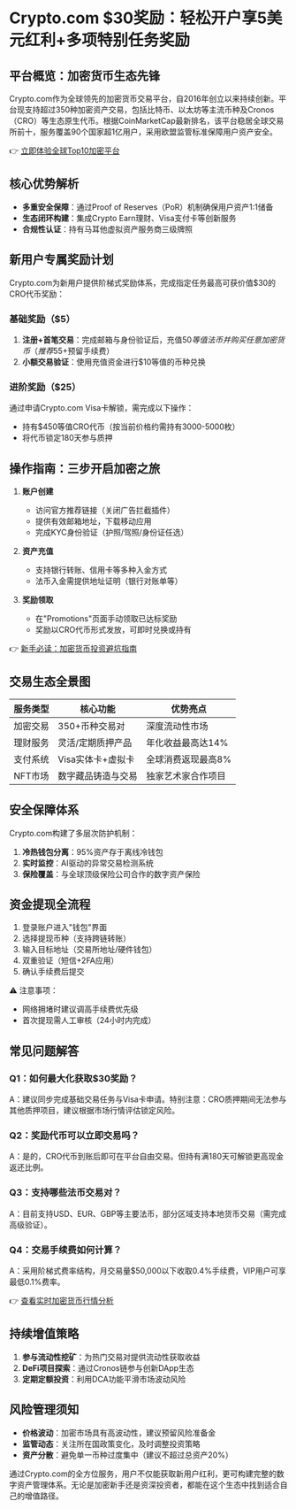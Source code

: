 # Crypto.com $30奖励：轻松开户享5美元红利+多项特别任务奖励  

## 平台概览：加密货币生态先锋  

Crypto.com作为全球领先的加密货币交易平台，自2016年创立以来持续创新。平台现支持超过350种加密资产交易，包括比特币、以太坊等主流币种及Cronos（CRO）等生态原生代币。根据CoinMarketCap最新排名，该平台稳居全球交易所前十，服务覆盖90个国家超1亿用户，采用欧盟监管标准保障用户资产安全。  

👉 [立即体验全球Top10加密平台](https://bit.ly/okx_welcome)  

## 核心优势解析  

- **多重安全保障**：通过Proof of Reserves（PoR）机制确保用户资产1:1储备  
- **生态闭环构建**：集成Crypto Earn理财、Visa支付卡等创新服务  
- **合规性认证**：持有马耳他虚拟资产服务商三级牌照  

## 新用户专属奖励计划  

Crypto.com为新用户提供阶梯式奖励体系，完成指定任务最高可获价值$30的CRO代币奖励：  

### 基础奖励（$5）  
1. **注册+首笔交易**：完成邮箱与身份验证后，充值$50等值法币并购买任意加密货币（推荐$55+预留手续费）  
2. **小额交易验证**：使用充值资金进行$10等值的币种兑换  

### 进阶奖励（$25）  
通过申请Crypto.com Visa卡解锁，需完成以下操作：  
- 持有$450等值CRO代币（按当前价格约需持有3000-5000枚）  
- 将代币锁定180天参与质押  

## 操作指南：三步开启加密之旅  

1. **账户创建**  
   - 访问官方推荐链接（关闭广告拦截插件）  
   - 提供有效邮箱地址，下载移动应用  
   - 完成KYC身份验证（护照/驾照/身份证任选）  

2. **资产充值**  
   - 支持银行转账、信用卡等多种入金方式  
   - 法币入金需提供地址证明（银行对账单等）  

3. **奖励领取**  
   - 在"Promotions"页面手动领取已达标奖励  
   - 奖励以CRO代币形式发放，可即时兑换或持有  

👉 [新手必读：加密货币投资避坑指南](https://bit.ly/okx_welcome)  

## 交易生态全景图  

| 服务类型       | 核心功能                          | 优势亮点                  |  
|----------------|-----------------------------------|---------------------------|  
| 加密交易       | 350+币种交易对                   | 深度流动性市场            |  
| 理财服务       | 灵活/定期质押产品                 | 年化收益最高达14%         |  
| 支付系统       | Visa实体卡+虚拟卡                 | 全球消费返现最高8%        |  
| NFT市场        | 数字藏品铸造与交易                | 独家艺术家合作项目        |  

## 安全保障体系  

Crypto.com构建了多层次防护机制：  
1. **冷热钱包分离**：95%资产存于离线冷钱包  
2. **实时监控**：AI驱动的异常交易检测系统  
3. **保险覆盖**：与全球顶级保险公司合作的数字资产保险  

## 资金提现全流程  

1. 登录账户进入"钱包"界面  
2. 选择提现币种（支持跨链转账）  
3. 输入目标地址（交易所地址/硬件钱包）  
4. 双重验证（短信+2FA应用）  
5. 确认手续费后提交  

⚠️ 注意事项：  
- 网络拥堵时建议调高手续费优先级  
- 首次提现需人工审核（24小时内完成）  

## 常见问题解答  

### Q1：如何最大化获取$30奖励？  
A：建议同步完成基础交易任务与Visa卡申请。特别注意：CRO质押期间无法参与其他质押项目，建议根据市场行情评估锁定风险。  

### Q2：奖励代币可以立即交易吗？  
A：是的，CRO代币到账后即可在平台自由交易。但持有满180天可解锁更高现金返还比例。  

### Q3：支持哪些法币交易对？  
A：目前支持USD、EUR、GBP等主要法币，部分区域支持本地货币交易（需完成高级验证）。  

### Q4：交易手续费如何计算？  
A：采用阶梯式费率结构，月交易量$50,000以下收取0.4%手续费，VIP用户可享最低0.1%费率。  

👉 [查看实时加密货币行情分析](https://bit.ly/okx_welcome)  

## 持续增值策略  

1. **参与流动性挖矿**：为热门交易对提供流动性获取收益  
2. **DeFi项目探索**：通过Cronos链参与创新DApp生态  
3. **定期定额投资**：利用DCA功能平滑市场波动风险  

## 风险管理须知  

- **价格波动**：加密市场具有高波动性，建议预留风险准备金  
- **监管动态**：关注所在国政策变化，及时调整投资策略  
- **资产分散**：避免单一币种过度集中（建议不超过总资产20%）  

通过Crypto.com的全方位服务，用户不仅能获取新用户红利，更可构建完整的数字资产管理体系。无论是加密新手还是资深投资者，都能在这个生态中找到适合自己的增值路径。